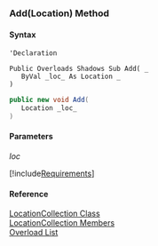 ﻿### Add(Location) Method

#### Syntax

```vbnet
'Declaration

Public Overloads Shadows Sub Add( _
   ByVal _loc_ As Location _
) 
```

```csharp
public new void Add( 
   Location _loc_
)
```

#### Parameters

_loc_

[!include[Requirements](../partials/requirements.md)]

#### Reference

[LocationCollection Class](FChoice.Toolkits.Clarify~FChoice.Toolkits.Clarify.LocationCollection.md)  
[LocationCollection Members](FChoice.Toolkits.Clarify~FChoice.Toolkits.Clarify.LocationCollection_members.md)  
[Overload List](FChoice.Toolkits.Clarify~FChoice.Toolkits.Clarify.LocationCollection~Add.md)